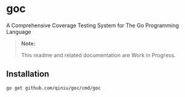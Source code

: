 # goc
A Comprehensive Coverage Testing System for The Go Programming Language

> **Note:**
>
> This readme and related documentation are Work in Progress.

## Installation
```go get github.com/qiniu/goc/cmd/goc```